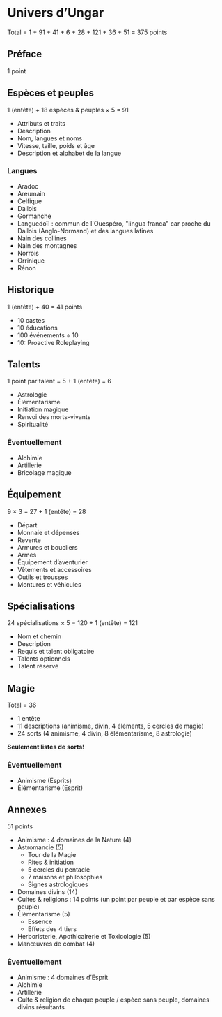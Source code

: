 # Univers d’Ungar

Total = 1 + 91 + 41 + 6 + 28 + 121 + 36 + 51 = 375 points

## Préface

1 point

## Espèces et peuples

1 (entête) + 18 espèces & peuples × 5 = 91

- Attributs et traits
- Description
- Nom, langues et noms
- Vitesse, taille, poids et âge
- Description et alphabet de la langue

### Langues

- Aradoc
- Areumain
- Celfique
- Dallois
- Gormanche
- Languedoïl : commun de l'Ouespéro, "lingua franca" car proche du Dallois (Anglo-Normand) et des langues latines
- Nain des collines
- Nain des montagnes
- Norrois
- Orrinique
- Rénon

## Historique

1 (entête) + 40 = 41 points

- 10 castes
- 10 éducations
- 100 événements ÷ 10
- 10: Proactive Roleplaying

## Talents

1 point par talent = 5 + 1 (entête) = 6

- Astrologie
- Élémentarisme
- Initiation magique
- Renvoi des morts-vivants
- Spiritualité

### Éventuellement

- Alchimie
- Artillerie
- Bricolage magique

## Équipement

9 × 3 = 27 + 1 (entête) = 28

- Départ
- Monnaie et dépenses
- Revente
- Armures et boucliers
- Armes
- Équipement d’aventurier
- Vêtements et accessoires
- Outils et trousses
- Montures et véhicules

## Spécialisations

24 spécialisations × 5 = 120 + 1 (entête) = 121

- Nom et chemin
- Description
- Requis et talent obligatoire
- Talents optionnels
- Talent réservé

## Magie

Total = 36

- 1 entête
- 11 descriptions (animisme, divin, 4 éléments, 5 cercles de magie)
- 24 sorts (4 animisme, 4 divin, 8 élémentarisme, 8 astrologie)

**Seulement listes de sorts!**

### Éventuellement

- Animisme (Esprits)
- Élémentarisme (Esprit)

## Annexes

51 points

- Animisme : 4 domaines de la Nature (4)
- Astromancie (5)
  - Tour de la Magie
  - Rites & initiation
  - 5 cercles du pentacle
  - 7 maisons et philosophies
  - Signes astrologiques
- Domaines divins (14)
- Cultes & religions : 14 points (un point par peuple et par espèce sans peuple)
- Élémentarisme (5)
  - Essence
  - Effets des 4 tiers
- Herboristerie, Apothicairerie et Toxicologie (5)
- Manœuvres de combat (4)

### Éventuellement

- Animisme : 4 domaines d’Esprit
- Alchimie
- Artillerie
- Culte & religion de chaque peuple / espèce sans peuple, domaines divins résultants
